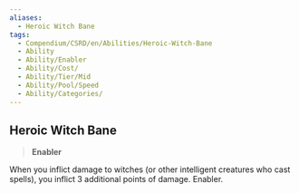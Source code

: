 ```yaml
---
aliases:
  - Heroic Witch Bane
tags:
  - Compendium/CSRD/en/Abilities/Heroic-Witch-Bane
  - Ability
  - Ability/Enabler
  - Ability/Cost/
  - Ability/Tier/Mid
  - Ability/Pool/Speed
  - Ability/Categories/
---
```

    
## Heroic Witch Bane                                                       
>**Enabler**    
When you inflict damage to witches (or other intelligent creatures who cast spells), you inflict 3 additional points of damage. Enabler.